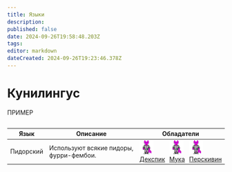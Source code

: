 ```yaml
---
title: Языки
description: 
published: false
date: 2024-09-26T19:58:48.203Z
tags: 
editor: markdown
dateCreated: 2024-09-26T19:23:46.378Z
---
```


# Кунилингус 
ПРИМЕР

<center style="overflow-x: auto">
  <table class="language">
    <thead>
      <tr>
        <th>Язык</th>
        <th>Описание</th>
        <th>Обладатели</th>
      </tr>
    </thead>
    <tbody>
      <tr>
        <td>Пидорский</td>
        <td>Используют всякие пидоры, фурри-фембои. </td>
        <td>
          <div style="display: flex; align-items: center;">
            <div style="margin-right: 10px;">
              <a href="Ссылка на расу"><img src="/guides/language/vulpakin.png">
              <br>Декспик</a>
            </div>
            <div style="margin-right: 10px;">
              <a href="Ссылка на расу"><img src="/guides/language/vulpakin.png">
              <br>Мука</a>
            </div>
            <div>
              <a href="Ссылка на расу"><img src="/guides/language/vulpakin.png">
                <br>Перскивин</a>
            </div>
          </div>
        </td>
      </tr>
    </tbody>
  </table>
</center>